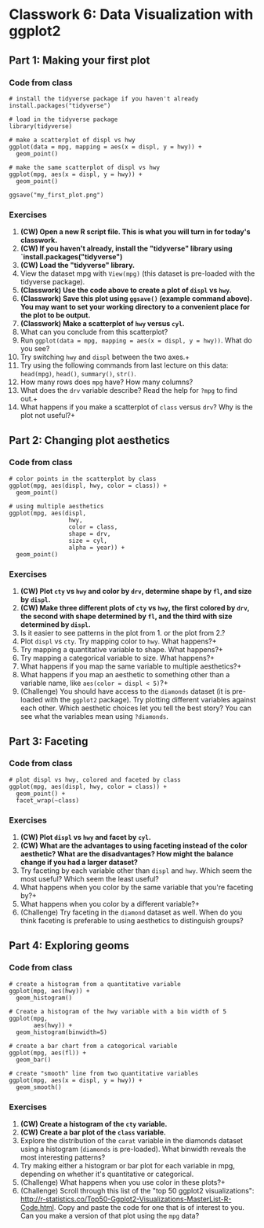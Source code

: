 # Classwork 6: Data Visualization with ggplot2


## Part 1: Making your first plot

### Code from class

```
# install the tidyverse package if you haven't already
install.packages("tidyverse")

# load in the tidyverse package
library(tidyverse)

# make a scatterplot of displ vs hwy
ggplot(data = mpg, mapping = aes(x = displ, y = hwy)) +
  geom_point()

# make the same scatterplot of displ vs hwy
ggplot(mpg, aes(x = displ, y = hwy)) +
  geom_point()

ggsave("my_first_plot.png")
```

### Exercises
1. **(CW) Open a new R script file. This is what you will turn in for today's classwork.**
1. **(CW) If you haven't already, install the "tidyverse" library using `install.packages("tidyverse")**
1. **(CW) Load the "tidyverse" library.**
1. View the dataset mpg with `View(mpg)` (this dataset is pre-loaded with the tidyverse package).
1. **(Classwork) Use the code above to create a plot of `displ` vs `hwy`.**
1. **(Classwork) Save this plot using `ggsave()` (example command above). You may want to set your working directory to a convenient place for the plot to be output.**
1. **(Classwork) Make a scatterplot of `hwy` versus `cyl`.**
1. What can you conclude from this scatterplot?
1. Run `ggplot(data = mpg, mapping = aes(x = displ, y = hwy))`. What do you see?
1. Try switching `hwy` and `displ` between the two axes.+ 
1. Try using the following commands from last lecture on this data: `head(mpg)`, `head()`, `summary()`, `str()`. 
1. How many rows does `mpg` have? How many columns?
1. What does the `drv` variable describe? Read the help for `?mpg` to find out.+
1. What happens if you make a scatterplot of `class` versus `drv`? Why is the plot not useful?+
 
## Part 2: Changing plot aesthetics

### Code from class
```
# color points in the scatterplot by class
ggplot(mpg, aes(displ, hwy, color = class)) +
  geom_point() 

# using multiple aesthetics
ggplot(mpg, aes(displ, 
                 hwy, 
                 color = class, 
                 shape = drv, 
                 size = cyl,
                 alpha = year)) +
  geom_point()

```

### Exercises
1. **(CW) Plot `cty` vs `hwy` and color by `drv`, determine shape by `fl`, and size by `displ`.**
1. **(CW) Make three different plots of `cty` vs `hwy`, the first colored by `drv`, the second with shape determined by `fl`, and the third with size determined by `displ`.**
1. Is it easier to see patterns in the plot from 1. or the plot from 2.?
1. Plot `displ` vs `cty`. Try mapping color to `hwy`. What happens?+
1. Try mapping a quantitative variable to shape. What happens?+
1. Try mapping a categorical variable to size. What happens?+
1. What happens if you map the same variable to multiple aesthetics?+
1. What happens if you map an aesthetic to something other than a variable name, like `aes(color = displ < 5)`?+
1. (Challenge) You should have access to the `diamonds` dataset (it is pre-loaded with the `ggplot2` package). Try plotting different variables against each other. Which aesthetic choices let you tell the best story? You can see what the variables mean using `?diamonds`. 


## Part 3: Faceting

### Code from class
```
# plot displ vs hwy, colored and faceted by class
ggplot(mpg, aes(displ, hwy, color = class)) +
  geom_point() +
  facet_wrap(~class)
```

### Exercises
1. **(CW) Plot `displ` vs `hwy` and facet by `cyl`.**
1. **(CW) What are the advantages to using faceting instead of the color aesthetic? What are the disadvantages? How might the balance change if you had a larger dataset?**
1. Try faceting by each variable other than `displ` and `hwy`. Which seem the most useful? Which seem the least useful?
1. What happens when you color by the same variable that you're faceting by?+
1. What happens when you color by a different variable?+
1. (Challenge) Try faceting in the `diamond` dataset as well. When do you think faceting is preferable to using aesthetics to distinguish groups?

## Part 4: Exploring geoms

### Code from class
```
# create a histogram from a quantitative variable
ggplot(mpg, aes(hwy)) +
  geom_histogram()

# Create a histogram of the hwy variable with a bin width of 5
ggplot(mpg,
       aes(hwy)) +
  geom_histogram(binwidth=5)

# create a bar chart from a categorical variable
ggplot(mpg, aes(fl)) +
  geom_bar()

# create "smooth" line from two quantitative variables
ggplot(mpg, aes(x = displ, y = hwy)) +
  geom_smooth()
```

### Exercises
1. **(CW) Create a histogram of the `cty` variable.** 
1. **(CW) Create a bar plot of the `class` variable.**
1. Explore the distribution of the `carat` variable in the diamonds dataset using a histogram (`diamonds` is pre-loaded). What binwidth reveals the most interesting patterns?
1. Try making either a histogram or bar plot for each variable in mpg, depending on whether it's quantitative or categorical.
1. (Challenge) What happens when you use color in these plots?+
1. (Challenge) Scroll through this list of the "top 50 ggplot2 visualizations": http://r-statistics.co/Top50-Ggplot2-Visualizations-MasterList-R-Code.html. Copy and paste the code for one that is of interest to you. Can you make a version of that plot using the `mpg` data? 
